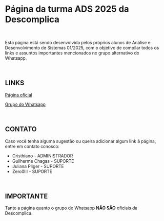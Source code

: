 <h1>Página da turma ADS 2025 da Descomplica</h1>

<br>

<p>Esta página está sendo desenvolvida pelos próprios alunos de Análise e Desenvolvimento de Sistemas 01/2025, com o objetivo de compilar todos os links e assuntos importantes mencionados no grupo alternativo do Whatsapp.</p>

<br>

<h2>LINKS</h2>

<p><a href="https://pelomun.do/ads25" target="_blank">Página oficial</a></p>
<p><a href="https://chat.whatsapp.com/GXrrRY2ElYe6tjMdnYUrEW" target="_blank">Grupo do Whatsapp</a></p>

<br>

<h2>CONTATO</h2>

<p>Caso você tenha alguma sugestão ou queira adicionar algum link à página, entre em contato conosco:</p>
<ul>
  <li>Cristhiano - ADMINISTRADOR</li>
  <li>Guilherme Chagas - SUPORTE</li>
  <li>Juliana Pliger - SUPORTE</li>
  <li>Zero0III - SUPORTE</li>
</ul>

<br>

<h2>IMPORTANTE</h2>
<p>Tanto a página quanto o grupo de Whatsapp <strong>NÃO SÃO</strong> oficiais da Descomplica.</p>
